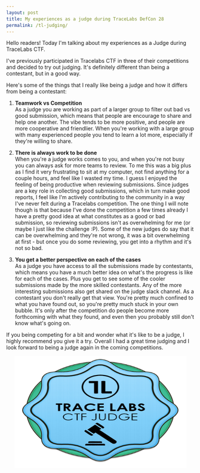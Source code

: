 ```yaml
---
layout: post
title: My experiences as a judge during TraceLabs DefCon 28 
permalink: /tl-judging/
---
```


Hello readers! Today I'm talking about my experiences as a Judge during TraceLabs CTF. 

I've previously participated in Tracelabs CTF in three of their competitions and decided to try out judging. It's definitely different than being a contestant, but in a good way.

Here's some of the things that I really like being a judge and how it differs from being a contestant:

1. **Teamwork vs Competition** \
As a judge you are working as part of a larger group to filter out bad vs good submission, which means that people are encourage to share and help one another. The vibe tends to be more positive, and people are more cooperative and friendlier. When you're working with a large group with many experienced people you tend to learn a lot more, especially if they're willing to share.

2. **There is always work to be done** \
When you're a judge works comes to you, and when you're not busy you can always ask for more teams to review. To me this was a big plus as I find it very frustrating to sit at my computer, not find anything for a couple hours, and feel like I wasted my time. I guess I enjoyed the feeling of being productive when reviewing submissions. Since judges are a key role in collecting good submissions, which in turn make good reports, I feel like I'm actively contributing to the community in a way I've never felt during a Tracelabs competition. The one thing I will note though is that because I've done the competition a few times already I have a pretty good idea at what constitutes as a good or bad submission, so reviewing submissions isn't as overwhelming for me (or maybe I just like the challenge :P). Some of the new judges do say that it can be overwhelming and they're not wrong, it was a bit overwhelming at first - but once you do some reviewing, you get into a rhythm and it's not so bad.

3. **You get a better perspective on each of the cases** \
As a judge you have access to all the submissions made by contestants, which means you have a much better idea on what's the progress is like for each of the cases. Plus you get to see some of the cooler submissions made by the more skilled contestants. Any of the more interesting submissions also get shared on the judge slack channel. As a contestant you don't really get that view. You're pretty much confined to what you have found out, so you're pretty much stuck in your own bubble. It's only after the competition do people become more forthcoming with what they found, and even then you probably still don't know what's going on.

If you being competing for a bit and wonder what it's like to be a judge, I highly recommend you give it a try. Overall I had a great time judging and I look forward to being a judge again in the coming competitions.

<p align="center">
  <img width="460" height="300" src="/images/tl-judge-cert.png">
</p>

